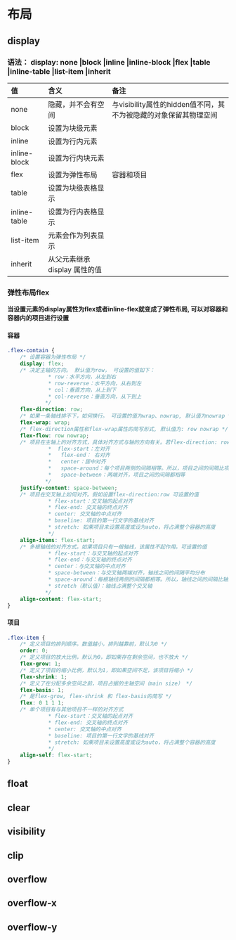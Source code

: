 # 布局

## display

### 语法： display: none |block |inline |inline-block |flex |table |inline-table |list-item |inherit

|值|含义|备注
|:---------|:---------|:---------
|none|隐藏，并不会有空间|与visibility属性的hidden值不同，其不为被隐藏的对象保留其物理空间
|block|设置为块级元素|
|inline|设置为行内元素|
|inline-block|设置为行内块元素|
|flex|设置为弹性布局|容器和项目
|table|设置为块级表格显示|
|inline-table|设置为行内表格显示|
|list-item|元素会作为列表显示|
|inherit|从父元素继承 display 属性的值|

### 弹性布局flex

**当设置元素的display属性为flex或者inline-flex就变成了弹性布局, 可以对容器和容器内的项目进行设置**

#### 容器

``` css
.flex-contain {
    /* 设置容器为弹性布局 */
    display: flex;
    /* 决定主轴的方向。 默认值为row， 可设置的值如下：
             * row：水平方向，从左到右
             * row-reverse：水平方向，从右到左
             * col：垂直方向，从上到下
             * col-reverse：垂直方向，从下到上
            */
    flex-direction: row;
    /* 如果一条轴线排不下，如何换行。 可设置的值为wrap、nowrap, 默认值为nowrap */
    flex-wrap: wrap;
    /* flex-direction属性和flex-wrap属性的简写形式, 默认值为: row nowrap */
    flex-flow: row nowrap;
    /* 项目在主轴上的对齐方式，具体对齐方式与轴的方向有关。若flex-direction: row, 那么可设置的值： 
             *  flex-start：左对齐
             *   flex-end： 右对齐
             *   center：居中对齐
             *   space-around：每个项目两侧的间隔相等。所以，项目之间的间隔比项目与边框的间隔大一倍
             *   space-between：两端对齐，项目之间的间隔都相等
            */
    justify-content: space-between;
    /* 项目在交叉轴上如何对齐。假如设置flex-direction:row 可设置的值
             * flex-start：交叉轴的起点对齐
             * flex-end: 交叉轴的终点对齐
             * center: 交叉轴的中点对齐
             * baseline: 项目的第一行文字的基线对齐
             * stretch: 如果项目未设置高度或设为auto，将占满整个容器的高度
             */
    align-items: flex-start;
    /* 多根轴线的对齐方式。如果项目只有一根轴线，该属性不起作用。可设置的值
             * flex-start：与交叉轴的起点对齐
             * flex-end：与交叉轴的终点对齐
             * center：与交叉轴的中点对齐
             * space-between：与交叉轴两端对齐，轴线之间的间隔平均分布
             * space-around：每根轴线两侧的间隔都相等。所以，轴线之间的间隔比轴线与边框的间隔大一倍
             * stretch（默认值）：轴线占满整个交叉轴
            */
    align-content: flex-start;
}
```

#### 项目

``` css
.flex-item {
    /* 定义项目的排列顺序。数值越小，排列越靠前，默认为0 */
    order: 0;
    /* 定义项目的放大比例，默认为0，即如果存在剩余空间，也不放大 */
    flex-grow: 1;
    /* 定义了项目的缩小比例，默认为1，即如果空间不足，该项目将缩小 */
    flex-shrink: 1;
    /* 定义了在分配多余空间之前，项目占据的主轴空间（main size） */
    flex-basis: 1;
    /* 是flex-grow, flex-shrink 和 flex-basis的简写 */
    flex: 0 1 1 1;
    /* 单个项目有与其他项目不一样的对齐方式
             * flex-start：交叉轴的起点对齐
             * flex-end: 交叉轴的终点对齐
             * center: 交叉轴的中点对齐
             * baseline: 项目的第一行文字的基线对齐
             * stretch: 如果项目未设置高度或设为auto，将占满整个容器的高度
             */
    align-self: flex-start;
}
```

## float

## clear

## visibility

## clip

## overflow

## overflow-x

## overflow-y
